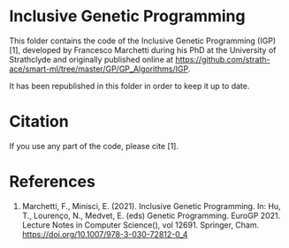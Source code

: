 # Inclusive Genetic Programming

This folder contains the code of the Inclusive Genetic Programming (IGP) [1], developed by Francesco Marchetti during his PhD at the University of Strathclyde and originally published online at https://github.com/strath-ace/smart-ml/tree/master/GP/GP_Algorithms/IGP.

It has been republished in this folder in order to keep it up to date.

# Citation

If you use any part of the code, please cite [1].

# References
1. Marchetti, F., Minisci, E. (2021). Inclusive Genetic Programming. In: Hu, T., Lourenço, N., Medvet, E. (eds) Genetic Programming. EuroGP 2021. Lecture Notes in Computer Science(), vol 12691. Springer, Cham. https://doi.org/10.1007/978-3-030-72812-0_4 

